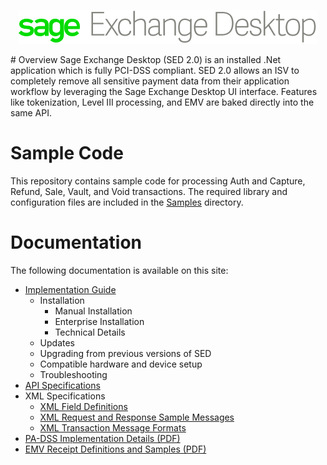 <div align="center">

![SED Logo](/Docs/Images/AA_SED_Logo.png)

</div>
# Overview
Sage Exchange Desktop (SED 2.0) is an installed .Net application which is fully PCI-DSS compliant. SED 2.0 allows an ISV to completely remove all sensitive payment data from their application workflow by leveraging the Sage Exchange Desktop UI interface. Features like tokenization, Level III processing, and EMV are baked directly into the same API.

# Sample Code
This repository contains sample code for processing Auth and Capture, Refund, Sale, Vault, and Void transactions. The required library and configuration files are included in the [Samples](/Samples) directory.

# Documentation
The following documentation is available on this site:
* [Implementation Guide](/Docs/Implementation_Guide.md)
  * Installation
    * Manual Installation
    * Enterprise Installation
    * Technical Details
  * Updates
  * Upgrading from previous versions of SED
  * Compatible hardware and device setup
  * Troubleshooting
* [API Specifications](/Docs/SED_API.md)
* XML Specifications
  * [XML Field Definitions](/Docs/XML_Field_Definitions.md)
  * [XML Request and Response Sample Messages](/Docs/XML_Request_and_Response_Samples.md)
  * [XML Transaction Message Formats](/Docs/XML_Transaction_Message_Formats.md)
* [PA-DSS Implementation Details (PDF)](/Docs/Sage_Exchange_Desktop_v2-PA-DSS_Implementation_Guide.pdf)
* [EMV Receipt Definitions and Samples (PDF)](/Docs/Sage_Exchange_Desktop_v2-EMV_Receipts.pdf)
